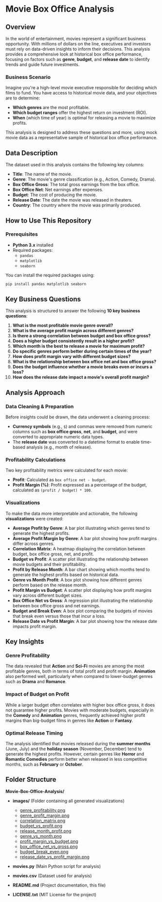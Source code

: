 # Movie Box Office Analysis

## Overview

In the world of entertainment, movies represent a significant business opportunity. With millions of dollars on the line, executives and investors must rely on data-driven insights to inform their decisions. This analysis provides a comprehensive look at historical box office performance, focusing on factors such as **genre**, **budget**, and **release date** to identify trends and guide future investments.

### Business Scenario

Imagine you're a high-level movie executive responsible for deciding which films to fund. You have access to historical movie data, and your objectives are to determine:
- **Which genres** are the most profitable.
- **Which budget ranges** offer the highest return on investment (ROI).
- **When** (which time of year) is optimal for releasing a movie to maximize profits.

This analysis is designed to address these questions and more, using mock movie data as a representative sample of historical box office performance.

## Data Description

The dataset used in this analysis contains the following key columns:
- **Title**: The name of the movie.
- **Genre**: The movie's genre classification (e.g., Action, Comedy, Drama).
- **Box Office Gross**: The total gross earnings from the box office.
- **Box Office Net**: Net earnings after expenses.
- **Budget**: The cost of producing the movie.
- **Release Date**: The date the movie was released in theaters.
- **Country**: The country where the movie was primarily produced.

## How to Use This Repository

### Prerequisites

- **Python 3.x** installed
- Required packages:
  - `pandas`
  - `matplotlib`
  - `seaborn`

You can install the required packages using:

```bash
pip install pandas matplotlib seaborn
```

## Key Business Questions

This analysis is structured to answer the following **10 key business questions**:

1. **What is the most profitable movie genre overall?**
2. **What is the average profit margin across different genres?**
3. **Is there a strong correlation between budget and box office gross?**
4. **Does a higher budget consistently result in a higher profit?**
5. **Which month is the best to release a movie for maximum profit?**
6. **Do specific genres perform better during certain times of the year?**
7. **How does profit margin vary with different budget sizes?**
8. **What is the relationship between box office net and box office gross?**
9. **Does the budget influence whether a movie breaks even or incurs a loss?**
10. **How does the release date impact a movie's overall profit margin?**

## Analysis Approach

### Data Cleaning & Preparation

Before insights could be drawn, the data underwent a cleaning process:
- **Currency symbols** (e.g., `$`) and commas were removed from numeric columns such as **box office gross**, **net**, and **budget**, and were converted to appropriate numeric data types.
- The **release date** was converted to a datetime format to enable time-based analysis (e.g., month of release).

### Profitability Calculations

Two key profitability metrics were calculated for each movie:
- **Profit**: Calculated as `box office net - budget`.
- **Profit Margin (%)**: Profit expressed as a percentage of the budget, calculated as `(profit / budget) * 100`.

### Visualizations

To make the data more interpretable and actionable, the following **visualizations** were created:
- **Average Profit by Genre**: A bar plot illustrating which genres tend to generate the highest profits.
- **Average Profit Margin by Genre**: A bar plot showing how profit margins differ across genres.
- **Correlation Matrix**: A heatmap displaying the correlation between budget, box office gross, net, and profit.
- **Budget vs Profit**: A scatter plot illustrating the relationship between movie budgets and their profitability.
- **Profit by Release Month**: A bar chart showing which months tend to generate the highest profits based on historical data.
- **Genre vs Month Profit**: A box plot showing how different genres perform based on the release month.
- **Profit Margin vs Budget**: A scatter plot displaying how profit margins vary across different budget sizes.
- **Box Office Net vs Gross**: A regression plot illustrating the relationship between box office gross and net earnings.
- **Budget and Break Even**: A box plot comparing the budgets of movies that break even versus those that incur a loss.
- **Release Date vs Profit Margin**: A bar plot showing how the release date impacts profit margin.

## Key Insights

### Genre Profitability
The data revealed that **Action** and **Sci-Fi** movies are among the most profitable genres, both in terms of total profit and profit margin. **Animation** also performed well, particularly when compared to lower-budget genres such as **Drama** and **Romance**.

### Impact of Budget on Profit
While a larger budget often correlates with higher box office gross, it does not guarantee higher profits. Movies with moderate budgets, especially in the **Comedy** and **Animation** genres, frequently achieved higher profit margins than big-budget films in genres like **Action** or **Fantasy**.

### Optimal Release Timing
The analysis identified that movies released during the **summer months** (June, July) and the **holiday season** (November, December) tend to generate the highest profits. However, certain genres like **Horror** and **Romantic Comedies** perform better when released in less competitive months, such as **February** or **October**.


## Folder Structure

**Movie-Box-Office-Analysis/**

- **images/** (Folder containing all generated visualizations)
    - [genre_profitability.png](./images/genre_profitability.png)
    - [genre_profit_margin.png](./images/genre_profit_margin.png)
    - [correlation_matrix.png](./images/correlation_matrix.png)
    - [budget_vs_profit.png](./images/budget_vs_profit.png)
    - [release_month_profit.png](./images/release_month_profit.png)
    - [genre_vs_month.png](./images/genre_vs_month.png)
    - [profit_margin_vs_budget.png](./images/profit_margin_vs_budget.png)
    - [box_office_net_vs_gross.png](./images/box_office_net_vs_gross.png)
    - [budget_break_even.png](./images/budget_break_even.png)
    - [release_date_vs_profit_margin.png](./images/release_date_vs_profit_margin.png)

- **movies.py** (Main Python script for analysis)
- **movies.csv** (Dataset used for analysis)
- **README.md** (Project documentation, this file)
- **LICENSE.txt** (MIT License for the project)
